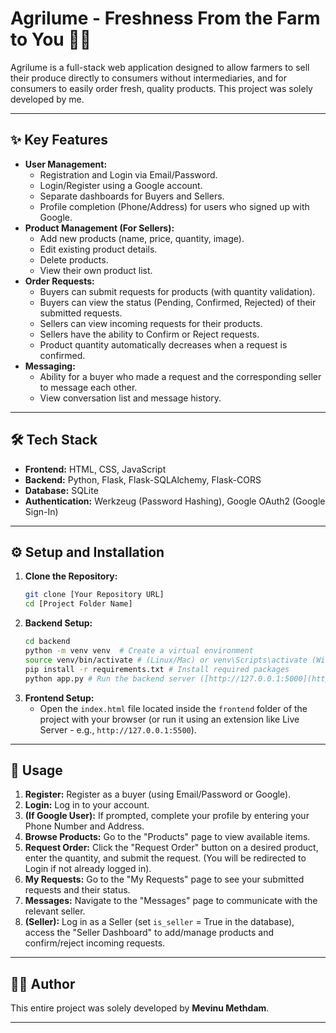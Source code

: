 # Agrilume - Freshness From the Farm to You 🍓🥕



Agrilume is a full-stack web application designed to allow farmers to sell their produce directly to consumers without intermediaries, and for consumers to easily order fresh, quality products. This project was solely developed by me.

---

## ✨ Key Features

* **User Management:**
    * Registration and Login via Email/Password.
    * Login/Register using a Google account.
    * Separate dashboards for Buyers and Sellers.
    * Profile completion (Phone/Address) for users who signed up with Google.
* **Product Management (For Sellers):**
    * Add new products (name, price, quantity, image).
    * Edit existing product details.
    * Delete products.
    * View their own product list.
* **Order Requests:**
    * Buyers can submit requests for products (with quantity validation).
    * Buyers can view the status (Pending, Confirmed, Rejected) of their submitted requests.
    * Sellers can view incoming requests for their products.
    * Sellers have the ability to Confirm or Reject requests.
    * Product quantity automatically decreases when a request is confirmed.
* **Messaging:**
    * Ability for a buyer who made a request and the corresponding seller to message each other.
    * View conversation list and message history.

---

## 🛠️ Tech Stack

* **Frontend:** HTML, CSS, JavaScript
* **Backend:** Python, Flask, Flask-SQLAlchemy, Flask-CORS
* **Database:** SQLite
* **Authentication:** Werkzeug (Password Hashing), Google OAuth2 (Google Sign-In)

---

## ⚙️ Setup and Installation

1.  **Clone the Repository:**
    ```bash
    git clone [Your Repository URL]
    cd [Project Folder Name]
    ```
2.  **Backend Setup:**
    ```bash
    cd backend
    python -m venv venv  # Create a virtual environment
    source venv/bin/activate # (Linux/Mac) or venv\Scripts\activate (Windows)
    pip install -r requirements.txt # Install required packages
    python app.py # Run the backend server ([http://127.0.0.1:5000](http://127.0.0.1:5000))
    ```
3.  **Frontend Setup:**
    * Open the `index.html` file located inside the `frontend` folder of the project with your browser (or run it using an extension like Live Server - e.g., `http://127.0.0.1:5500`).

---

## 🚀 Usage

1.  **Register:** Register as a buyer (using Email/Password or Google).
2.  **Login:** Log in to your account.
3.  **(If Google User):** If prompted, complete your profile by entering your Phone Number and Address.
4.  **Browse Products:** Go to the "Products" page to view available items.
5.  **Request Order:** Click the "Request Order" button on a desired product, enter the quantity, and submit the request. (You will be redirected to Login if not already logged in).
6.  **My Requests:** Go to the "My Requests" page to see your submitted requests and their status.
7.  **Messages:** Navigate to the "Messages" page to communicate with the relevant seller.
8.  **(Seller):** Log in as a Seller (set `is_seller` = True in the database), access the "Seller Dashboard" to add/manage products and confirm/reject incoming requests.

---

## 🧑‍💻 Author

This entire project was solely developed by **Mevinu Methdam**.

---